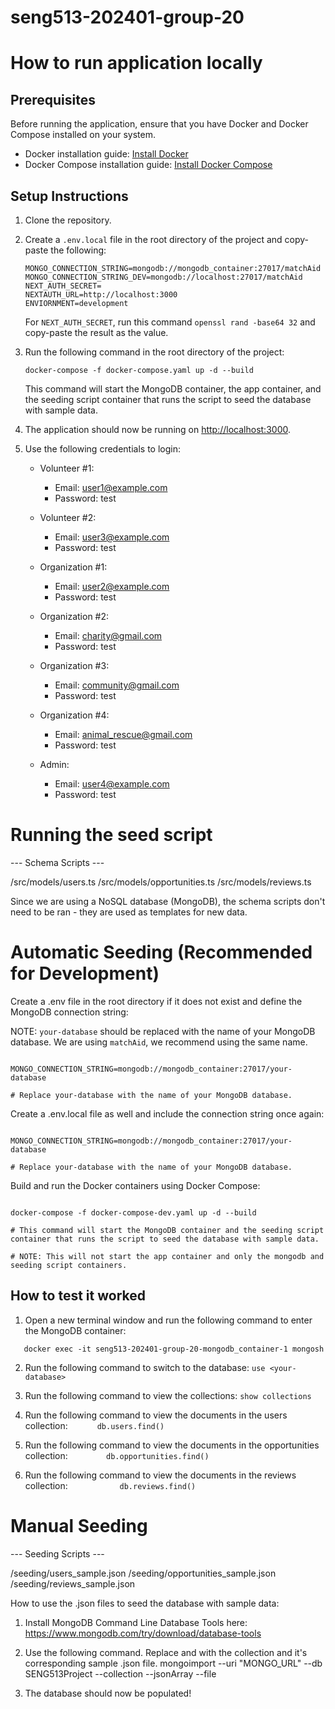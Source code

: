 # seng513-202401-group-20

# How to run application locally

## Prerequisites

Before running the application, ensure that you have Docker and Docker Compose installed on your system.

- Docker installation guide: [Install Docker](https://docs.docker.com/get-docker/)
- Docker Compose installation guide: [Install Docker Compose](https://docs.docker.com/compose/install/)

## Setup Instructions

1. Clone the repository.

2. Create a `.env.local` file in the root directory of the project and copy-paste the following:

   ```
   MONGO_CONNECTION_STRING=mongodb://mongodb_container:27017/matchAid
   MONGO_CONNECTION_STRING_DEV=mongodb://localhost:27017/matchAid
   NEXT_AUTH_SECRET=
   NEXTAUTH_URL=http://localhost:3000
   ENVIORNMENT=development
   ```

   For `NEXT_AUTH_SECRET`, run this command `openssl rand -base64 32` and copy-paste the result as the value.

3. Run the following command in the root directory of the project:

   ```
   docker-compose -f docker-compose.yaml up -d --build
   ```

   This command will start the MongoDB container, the app container, and the seeding script container that runs the script to seed the database with sample data.

4. The application should now be running on [http://localhost:3000](http://localhost:3000).

5. Use the following credentials to login:

   - Volunteer #1:

     - Email: user1@example.com
     - Password: test

   - Volunteer #2:

     - Email: user3@example.com
     - Password: test

   - Organization #1:

     - Email: user2@example.com
     - Password: test

   - Organization #2:

     - Email: charity@gmail.com
     - Password: test

   - Organization #3:

     - Email: community@gmail.com
     - Password: test

   - Organization #4:

     - Email: animal_rescue@gmail.com
     - Password: test

   - Admin:

     - Email: user4@example.com
     - Password: test

# Running the seed script

--- Schema Scripts ---

/src/models/users.ts
/src/models/opportunities.ts
/src/models/reviews.ts

Since we are using a NoSQL database (MongoDB), the schema scripts
don't need to be ran - they are used as templates for new data.

# Automatic Seeding (Recommended for Development)

Create a .env file in the root directory if it does not exist and define the MongoDB connection string:

NOTE: `your-database` should be replaced with the name of your MongoDB database. We are using `matchAid`, we recommend using the same name.

```

MONGO_CONNECTION_STRING=mongodb://mongodb_container:27017/your-database

# Replace your-database with the name of your MongoDB database.

```

Create a .env.local file as well and include the connection string once again:

```

MONGO_CONNECTION_STRING=mongodb://mongodb_container:27017/your-database

# Replace your-database with the name of your MongoDB database.

```

Build and run the Docker containers using Docker Compose:

```

docker-compose -f docker-compose-dev.yaml up -d --build

# This command will start the MongoDB container and the seeding script container that runs the script to seed the database with sample data.

# NOTE: This will not start the app container and only the mongodb and seeding script containers.

```

## How to test it worked

1. Open a new terminal window and run the following command to enter the MongoDB container:

```
   docker exec -it seng513-202401-group-20-mongodb_container-1 mongosh
```

2.  Run the following command to switch to the database: `use <your-database>`

3.  Run the following command to view the collections: `show collections`

4.  Run the following command to view the documents in the users collection:
    `      db.users.find()`
5.  Run the following command to view the documents in the opportunities collection:
    `        db.opportunities.find()`
6.  Run the following command to view the documents in the reviews collection:
    `           db.reviews.find()`

# Manual Seeding

--- Seeding Scripts ---

/seeding/users_sample.json
/seeding/opportunities_sample.json
/seeding/reviews_sample.json

How to use the .json files to seed the database with sample data:

1. Install MongoDB Command Line Database Tools here:
   https://www.mongodb.com/try/download/database-tools

2. Use the following command. Replace <COLLECTIONNAME> and <FILENAME> with the collection and it's corresponding sample .json file.
   mongoimport --uri "MONGO_URL" --db SENG513Project --collection <COLLECTIONNAME> --jsonArray --file <FILENAME>

3. The database should now be populated!
